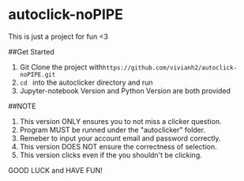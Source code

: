 # autoclick-noPIPE
This is just a project for fun <3

##Get Started
1. Git Clone the project with`https://github.com/vivianh2/autoclick-noPIPE.git`
2. `cd ` into the autoclicker directory and run
3. Jupyter-notebook Version and Python Version are both provided

##NOTE
1. This version ONLY ensures you to not miss a clicker question.
2. Program MUST be runned under the "autoclicker" folder.
3. Remeber to input your account email and password correctly.
4. This version DOES NOT ensure the correctness of selection.
5. This version clicks even if the you shouldn't be clicking.

GOOD LUCK and HAVE FUN!
